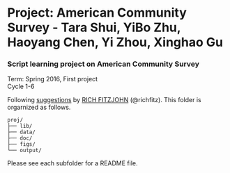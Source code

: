# Project: American Community Survey - Tara Shui, YiBo Zhu, Haoyang Chen, Yi Zhou, Xinghao Gu
### Script learning project on American Community Survey

Term: Spring 2016, First project  
Cycle 1-6

Following [suggestions](http://nicercode.github.io/blog/2013-04-05-projects/) by [RICH FITZJOHN](http://nicercode.github.io/about/#Team) (@richfitz). This folder is orgarnized as follows.

```
proj/
├── lib/
├── data/
├── doc/
├── figs/
└── output/
```

Please see each subfolder for a README file.

